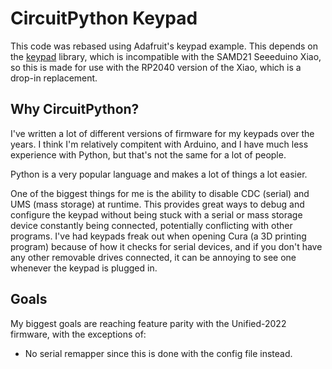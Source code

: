 # CircuitPython Keypad
This code was rebased using Adafruit's keypad example. This depends on the [keypad](https://docs.circuitpython.org/en/latest/shared-bindings/keypad/index.html) library, which is incompatible with the SAMD21 Seeeduino Xiao, so this is made for use with the RP2040 version of the Xiao, which is a drop-in replacement.

## Why CircuitPython?
I've written a lot of different versions of firmware for my keypads over the years. I think I'm relatively compitent with Arduino, and I have much less experience with Python, but that's not the same for a lot of people. 

Python is a very popular language and makes a lot of things a lot easier. 

One of the biggest things for me is the ability to disable CDC (serial) and UMS (mass storage) at runtime. This provides great ways to debug and configure the keypad without being stuck with a serial or mass storage device constantly being connected, potentially conflicting with other programs. I've had keypads freak out when opening Cura (a 3D printing program) because of how it checks for serial devices, and if you don't have any other removable drives connected, it can be annoying to see one whenever the keypad is plugged in.

## Goals
My biggest goals are reaching feature parity with the Unified-2022 firmware, with the exceptions of:

- No serial remapper since this is done with the config file instead.

